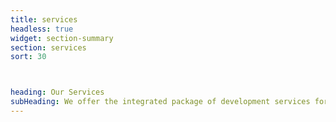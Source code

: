 ```yaml
---
title: services
headless: true
widget: section-summary
section: services
sort: 30



heading: Our Services
subHeading: We offer the integrated package of development services for the web and mobile usage. We have all the competence and experience to create outstanding products.
---
```


